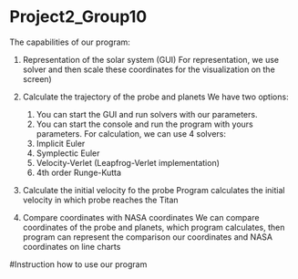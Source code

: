 # Project2_Group10
The capabilities of our program: 
1) Representation of the solar system (GUI) 
   For representation, we use solver and then scale these coordinates for the visualization on the screen)
   
3) Calculate the trajectory of the probe and planets
   We have two options:
   1) You can start the GUI and run solvers with our parameters.
   2) You can start the console and run the program with yours parameters.
For calculation, we can use 4 solvers: 
   1) Implicit Euler
   2) Symplectic Euler
   3) Velocity-Verlet (Leapfrog-Verlet implementation)
   4) 4th order Runge-Kutta
   
4) Calculate the initial velocity fo the probe
   Program calculates the initial velocity in which probe reaches the Titan
   
5) Compare coordinates with NASA coordinates
   We can compare coordinates of the probe and planets, which program calculates, then program can represent the comparison our coordinates and NASA coordinates on line charts
   
   
  #Instruction how to use our program
